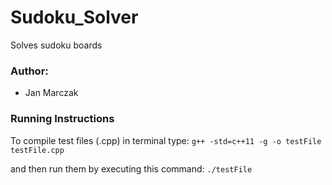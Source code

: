# Sudoku_Solver

Solves sudoku boards

### Author:
+ Jan Marczak

### Running Instructions
To compile test files (.cpp) in terminal type:
`g++ -std=c++11 -g -o testFile testFile.cpp`

and then run them by executing this command:
`./testFile`
